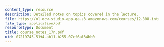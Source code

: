 ```yaml
---
content_type: resource
description: Detailed notes on topics covered in the lecture.
file: https://ol-ocw-studio-app-qa.s3.amazonaws.com/courses/12-808-introduction-to-observational-physical-oceanography-fall-2004/072197455194ab11b25507cf6af34bb0_course_notes_17n.pdf
file_type: application/pdf
resourcetype: Document
title: course_notes_17n.pdf
uid: 07219745-5194-ab11-b255-07cf6af34bb0
---
```

